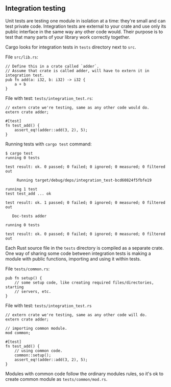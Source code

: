 ## Integration testing

Unit tests are testing one module in isolation at a
time: they\'re small and can test private code. Integration tests are
external to your crate and use only its public interface in the same way
any other code would. Their purpose is to test that many parts of your
library work correctly together.

Cargo looks for integration tests in `tests` directory next to `src`.

File `src/lib.rs`:

``` {.rust .ignore}
// Define this in a crate called `adder`.
// Assume that crate is called adder, will have to extern it in integration test.
pub fn add(a: i32, b: i32) -> i32 {
    a + b
}
```

File with test: `tests/integration_test.rs`:

``` {.rust .ignore}
// extern crate we're testing, same as any other code would do.
extern crate adder;

#[test]
fn test_add() {
    assert_eq!(adder::add(3, 2), 5);
}
```

Running tests with `cargo test` command:

``` shell
$ cargo test
running 0 tests

test result: ok. 0 passed; 0 failed; 0 ignored; 0 measured; 0 filtered out

     Running target/debug/deps/integration_test-bcd60824f5fbfe19

running 1 test
test test_add ... ok

test result: ok. 1 passed; 0 failed; 0 ignored; 0 measured; 0 filtered out

   Doc-tests adder

running 0 tests

test result: ok. 0 passed; 0 failed; 0 ignored; 0 measured; 0 filtered out
```

Each Rust source file in the `tests` directory is compiled as a separate
crate. One way of sharing some code between integration tests is making
a module with public functions, importing and using it within tests.

File `tests/common.rs`:

``` {.rust .ignore}
pub fn setup() {
    // some setup code, like creating required files/directories, starting
    // servers, etc.
}
```

File with test: `tests/integration_test.rs`

``` {.rust .ignore}
// extern crate we're testing, same as any other code will do.
extern crate adder;

// importing common module.
mod common;

#[test]
fn test_add() {
    // using common code.
    common::setup();
    assert_eq!(adder::add(3, 2), 5);
}
```

Modules with common code follow the ordinary modules
rules, so it\'s ok to create common module as `tests/common/mod.rs`.


